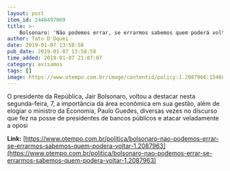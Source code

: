 ```yaml
---
layout: post
item_id: 2446497069
title: >-
    Bolsonaro: 'Não podemos errar, se errarmos sabemos quem poderá voltar'
author: Tatu D'Oquei
date: 2019-01-07 13:58:58
pub_date: 2019-01-07 13:58:58
time_added: 2019-01-07 21:07:07
category: avisamos
tags: []
image: https://www.otempo.com.br/image/contentid/policy:1.2087966:1546876655/mcmgo_abr_070120192560df.jpg?f=3x2&w=620&$p$f$w=b1f58bc
---
```


O presidente da República, Jair Bolsonaro, voltou a destacar nesta segunda-feira, 7, a importância da área econômica em sua gestão, além de elogiar o ministro da Economia, Paulo Guedes, diversas vezes no discurso que fez na posse de presidentes de bancos públicos e atacar veladamente a oposi

**Link:** [https://www.otempo.com.br/politica/bolsonaro-nao-podemos-errar-se-errarmos-sabemos-quem-podera-voltar-1.2087963](https://www.otempo.com.br/politica/bolsonaro-nao-podemos-errar-se-errarmos-sabemos-quem-podera-voltar-1.2087963)

